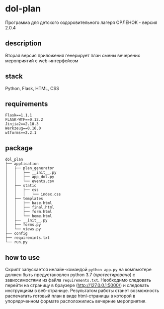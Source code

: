 # dol-plan
Программа для детского оздоровительного лагеря ОРЛЕНОК - версия 2.0.4

## description
Вторая версия приложения генерирует план смены вечерених мероприятий с web-интерфейсом 

## stack 
Python, Flask, HTML, CSS

## requirements

```
Flask==1.1.1
FLASK-WTF==0.12.2
Jinjia2==2.10.3
Werkzeug==0.16.0
wtforms==2.2.1
```

## package

```
dol_plan
├── application
│   ├── plan_generator
│   │   ├── __init__.py
│   │   ├── app_dol.py
│   │   └── events.csv
│   ├── static
│   │   ├── css
│   │   │   └── index.css
│   ├── templates
│   │   ├── base.html
│   │   ├── final.html
│   │   ├── form.html
│   │   └── home.html
│   ├── __init__.py
│   ├── forms.py
│   └── views.py
├── config
├── requiremints.txt
└── run.py
```

## how to use
Cкрипт запускается инлайн-командой ```python app.py``` на компьютере должен быть предустановлен python 3.7 (*протестировано*) с зависсимостями из файла `requirements.txt`. Необходимо следовать перейти на страницу в браузере (http://127.0.0.1:5000/) и следовать инструкциям в веб-странице. Результатом работы станет возможность распечатать готовый план в виде html-страницы в которой в упорядоченном формате расположились вечерние мероприятия.
